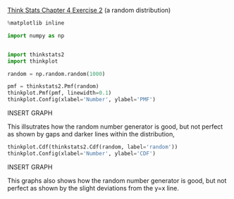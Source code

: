 [Think Stats Chapter 4 Exercise 2](http://greenteapress.com/thinkstats2/html/thinkstats2005.html#toc41) (a random distribution)

```python
%matplotlib inline

import numpy as np


import thinkstats2
import thinkplot
```
```python
random = np.random.random(1000)

pmf = thinkstats2.Pmf(random)
thinkplot.Pmf(pmf, linewidth=0.1)
thinkplot.Config(xlabel='Number', ylabel='PMF')
```
INSERT GRAPH

This illsutrates how the random number generator is good, but not perfect as shown by gaps and darker lines within the distribution,

```python
thinkplot.Cdf(thinkstats2.Cdf(random, label='random'))
thinkplot.Config(xlabel='Number', ylabel='CDF')
```
INSERT GRAPH

This graphs also shows how the random number generator is good, but not perfect as shown by the slight deviations from the y=x line.
